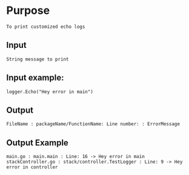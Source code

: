 # Purpose 
    To print customized echo logs
## Input
    String message to print
## Input example:
    logger.Echo("Hey error in main")
## Output 
    FileName : packageName/FunctionName: Line number: : ErrorMessage
## Output Example
    main.go : main.main : Line: 16 -> Hey error in main
    stackController.go : stack/controller.TestLogger : Line: 9 -> Hey error in controller